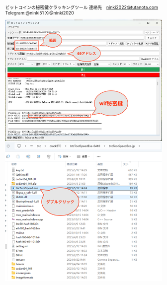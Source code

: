 ビットコインの秘密鍵クラッキングツール
連絡先　ninki2022@tutanota.com
Telegram:@ninki51
X:@ninki2020

![avatar](https://github.com/ninki51/btcPrivateKey/blob/main/69-jp.png)
![avatar](https://github.com/ninki51/btcPrivateKey/blob/main/start-jp.png)
